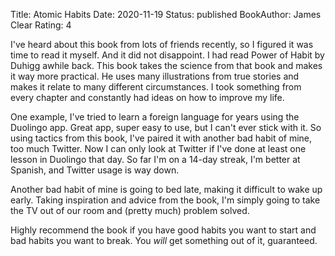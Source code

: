 Title: Atomic Habits
Date: 2020-11-19
Status: published
BookAuthor: James Clear
Rating: 4

I've heard about this book from lots of friends recently, so I figured it was time to read it myself. And it did not disappoint. I had read Power of Habit by Duhigg awhile back. This book takes the science from that book and makes it way more practical. He uses many illustrations from true stories and makes it relate to many different circumstances. I took something from every chapter and constantly had ideas on how to improve my life.

One example, I've tried to learn a foreign language for years using the Duolingo app. Great app, super easy to use, but I can't ever stick with it. So using tactics from this book, I've paired it with another bad habit of mine, too much Twitter. Now I can only look at Twitter if I've done at least one lesson in Duolingo that day. So far I'm on a 14-day streak, I'm better at Spanish, and Twitter usage is way down.

Another bad habit of mine is going to bed late, making it difficult to wake up early. Taking inspiration and advice from the book, I'm simply going to take the TV out of our room and (pretty much) problem solved.

Highly recommend the book if you have good habits you want to start and bad habits you want to break. You _will_ get something out of it, guaranteed.
